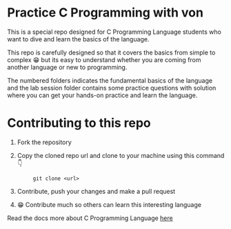 # Practice C Programming with von

This is a special repo designed for C Programming Language students who want to dive and learn the basics of the language.

This repo is carefully designed so that it covers the basics from simple to complex 😁 but its easy to understand whether you are coming from another language or new to programming.

The numbered folders indicates the fundamental basics of the language and the lab session folder contains some practice questions with solution where you can get your hands-on practice and learn the language.

# Contributing to this repo

1. Fork the repository

2. Copy the cloned repo url and clone to your machine using this command 👇

   ```git
        git clone <url>
   ```

3. Contribute, push your changes and make a pull request

4. 😁 Contribute much so others can learn this interesting language

Read the docs more about C Programming Language [here](https://www.tutorialspoint.com/cprogramming/index.htm#:~:text=C%20programming%20is%20a%20general,most%20widely%20used%20computer%20language.)
